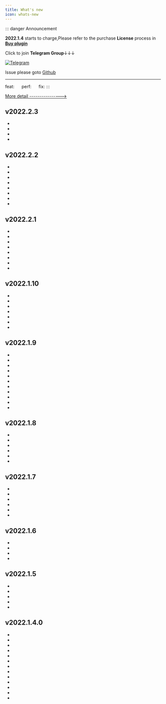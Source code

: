 ```yaml
---
title: What's new
icon: whats-new
---
```


::: danger Announcement

**2022.1.4** starts to charge,Please refer to the purchase **License** process in [**Buy plugin**](./buy.md)

Click to join **Telegram Group**↓↓↓

[![Telegram](https://img.shields.io/static/v1?label=Telegram&message=Restful%20Fast%20Request&logo=telegram&color=32CD32)](https://t.me/restful_fast_request)

Issue please goto [Github](https://github.com/dromara/fast-request/issues)

---
feat:<Badge text="New function" type="tip"/>  <span>&nbsp;&nbsp;&nbsp;&nbsp;</span> perf:<Badge text="Optimization function" type="info"/> <span>&nbsp;&nbsp;&nbsp;&nbsp;</span> fix:<Badge text="Fix or Remove function" type="danger"/>
:::

[More detail ---------------->](./history.md)

## v2022.2.3 <Badge text="Charge" type="tip"/><Badge text="Developing..." type="info"/>
* <Badge text="Pre-request Script" type="tip"/>
* <Badge text="Post-request Script" type="tip"/>
* <Badge text="RequestParam defaultValue parse" type="info"/>
* <Badge text="Apply table cell value change when click send request" type="info"/>


## v2022.2.2 <Badge text="Charge" type="tip"/><Badge text="Newest version" type="tip"/>
* <Badge text="Add stop API request function" type="tip"/>
* <Badge text="Batch export API doc" type="tip"/>
* <Badge text="Add annotations when export to Postman" type="tip"/>
* <Badge text="Editor hangs in case of a large amount of response data" type="info"/>
* <Badge text="The experience and tips in some scenarios" type="info"/>
* <Badge text="SearchEveryWhere err in EAP/New ui version" type="danger"/>
* <Badge text="Error when modify number param in Multipart" type="danger"/>
* <Badge text="History request delete operation error in some cases" type="danger"/>

## v2022.2.1 <Badge text="Charge" type="tip"/>
* <Badge text="API grouping parameter save support" type="tip"/>
* <Badge text="Temporary request save support" type="tip"/>
* <Badge text="Add support for cURL import" type="tip"/>
* <Badge text="Add Response Header in response" type="tip"/>
* <Badge text="Add support for Url suffix" type="tip"/>
* <Badge text="Optimized parameter parsing" type="info"/>
* <Badge text="Optimize shortcut keys" type="info"/>
* <Badge text="Fix Word export bug" type="danger"/>

## v2022.1.10 <Badge text="Charge" type="tip"/>
* <Badge text="Add support for history request preview" type="tip"/>
* <Badge text="Add support for description search in SearchEveryWhere" type="tip"/>
* <Badge text="Add request timeout settings" type="tip"/>
* <Badge text="Shortcut key conflict optimization" type="info"/>
* <Badge text="Text editor character display cursor positioning optimization" type="info"/>
* <Badge text="Curl output format optimization" type="info"/>
* <Badge text="Optimization @Consumes(APPLICATION_JSON) ineffective problem(JAX-RS)" type="info"/>

## v2022.1.9 <Badge text="Charge" type="tip"/>
* <Badge text="Add shortcut keys for tool window jump" type="tip"/>
* <Badge text="Add auto add cookie support" type="tip"/>
* <Badge text="Add support for html preview in response raw" type="tip"/>
* <Badge text="Ignore field parsing optimizations" type="info"/>
* <Badge text="Generic parameter parsing support" type="info"/>
* <Badge text="Improve project global config" type="info"/>
* <Badge text="Interface optimization" type="info"/>
* <Badge text="Save API insertion order optimization" type="info"/>
* <Badge text="APIs list view optimization" type="info"/>
* <Badge text="Optimized export preview" type="info"/>
* <Badge text="Fixed bug when editing params at the same time delete param" type="danger"/>

## v2022.1.8 <Badge text="Charge" type="tip"/>
* <Badge text="Project-level global parameters support" type="tip"/>
* <Badge text="Optimized response data quickly add to headers" type="info"/>
* <Badge text="Optimized cookies quickly added to the header" type="info"/>
* <Badge text="Postman export optimization" type="info"/>
* <Badge text="Fix navigate tree scan bug" type="danger"/>
* <Badge text="Fix some bug" type="danger"/>

## v2022.1.7 <Badge text="Charge" type="tip"/>
* <Badge text="Kotlin spring framework support" type="tip"/>
* <Badge text="Add SearchEveryWhere scope search strategy" type="tip"/>
* <Badge text="Add toggleUseSoftWrap support in editor" type="tip"/>
* <Badge text="Add support for add to Global Header from response" type="tip"/>
* <Badge text="Add support for navigating to the current method" type="tip"/>
* <Badge text="Optimize automatic binding projectName for saved api under multiple modules" type="info"/>



## v2022.1.6 <Badge text="Charge" type="tip"/>
* <Badge text="Add support for one click to add cookie to header" type="tip"/>
* <Badge text="Add support for sharing API to Word and html" type="tip"/>
* <Badge text="Fix bug for `Basic Authorization` don't carry Basic" type="danger"/>
* <Badge text="Removes the drag function in APIs tab" type="danger"/>

## v2022.1.5 <Badge text="Charge" type="tip"/>
* <Badge text="Add support for automatically generating parameter descriptions" type="tip"/>
* <Badge text="Add support for generate API documentation" type="tip"/>
* <Badge text="Add support for single class API list preview" type="tip"/>
* <Badge text="Remove text/html in Accept param in default header" type="danger"/>
* <Badge text="Fix some bugs" type="danger"/>


## v2022.1.4.0 <Badge text="Charge" type="tip"/>

* <Badge text="SearchEveryWhere highlight optimization" type="info"/>
* <Badge text="Add support for import and export APIs" type="tip"/>
* <Badge text="Add support for run APIs" type="tip"/>
* <Badge text="Add timeout for api request" type="tip"/>
* <Badge text="Compatible with idea 2022.1" type="info"/>
* <Badge text="Make it optional for automatically generate parameters" type="tip"/>
* <Badge text="Swagger annotation default value parameter parsing support" type="tip"/>
* <Badge text="Merged Send and Send and Download buttons" type="info"/>
* <Badge text="APIs user interface optimization" type="info"/>
* <Badge text="API Navigate rename to Navigate in tab" type="info"/>
* <Badge text="Optimize the user guide of features" type="info"/>
* <Badge text="Url generation optimization" type="info"/>
* <Badge text="Fix Light files should have PSI only in one project" type="danger"/>

